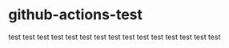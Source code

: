 # github-actions-test



test
test test test test test test test test test test
test
test
test
test

